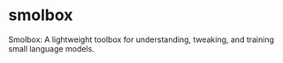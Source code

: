 # smolbox

Smolbox: A lightweight toolbox for understanding, tweaking, and training small language models.
